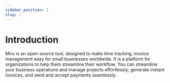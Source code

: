 ```yaml
---
sidebar_position: 1
slug: /
---
```


# Introduction

Miru is an open-source tool, designed to make time tracking, invoice management easy for small businesses worldwide. It is a platform for organizations to help them streamline their workflow.
You can streamline your business operations and manage projects effortlessly, generate instant invoices, and send and accept payments seamlessly.
